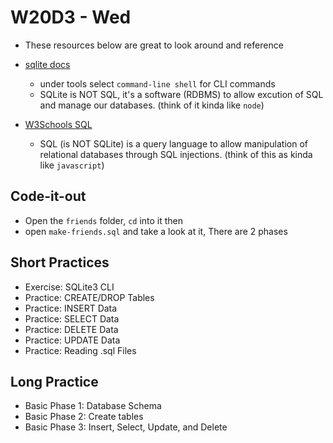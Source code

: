 # W20D3 - Wed
- These resources below are great to look around and reference 
- [sqlite docs](https://www.sqlite.org/docs.html)
  - under tools select `command-line shell` for CLI commands
  - SQLite is NOT SQL, it's a software (RDBMS) to allow excution of SQL and manage our databases. (think of it kinda like `node`)

- [W3Schools SQL](https://www.w3schools.com/sql/sql_intro.asp)
  - SQL (is NOT SQLite) is a query language to allow manipulation of relational databases through SQL injections. (think of this as kinda like `javascript`)


## Code-it-out
- Open the `friends` folder, `cd` into it then 
- open `make-friends.sql` and take a look at it, There are 2 phases

## Short Practices
- Exercise: SQLite3 CLI
- Practice: CREATE/DROP Tables
- Practice: INSERT Data
- Practice: SELECT Data
- Practice: DELETE Data
- Practice: UPDATE Data
- Practice: Reading .sql Files

## Long Practice
- Basic Phase 1: Database Schema
- Basic Phase 2: Create tables
- Basic Phase 3: Insert, Select, Update, and Delete
